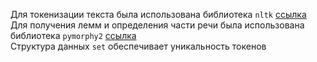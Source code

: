 Для токенизации текста была использована библиотека `nltk` [ссылка](https://www.nltk.org/) <br>
Для получения лемм и определения части речи была использована библиотека `pymorphy2` [ссылка](https://pymorphy2.readthedocs.io/en/0.2/index.html) <br>
Структура данных `set` обеспечивает уникальность токенов